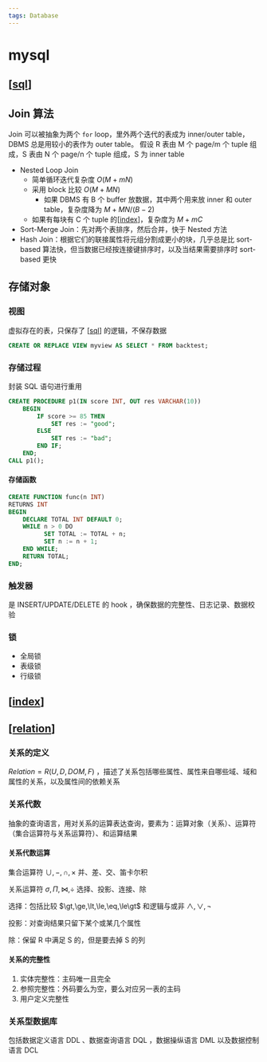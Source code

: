 ```yaml
---
tags: Database
---
```


# mysql

## [[sql]]

## Join 算法

Join 可以被抽象为两个 `for` loop，里外两个迭代的表成为 inner/outer table，DBMS 总是用较小的表作为 outer table。
假设 R 表由 M 个 page/m 个 tuple 组成，S 表由 N 个 page/n 个 tuple 组成，S 为 inner table

- Nested Loop Join
  - 简单循环迭代复杂度 $O(M+mN)$
  - 采用 block 比较 $O(M+MN)$
    - 如果 DBMS 有 B 个 buffer 放数据，其中两个用来放 inner 和 outer table，复杂度降为 $M+MN/(B-2)$
  - 如果有每块有 C 个 tuple 的[[index]]，复杂度为 $M+mC$
- Sort-Merge Join：先对两个表排序，然后合并，快于 Nested 方法
- Hash Join：根据它们的联接属性将元组分割成更小的块，几乎总是比 sort-based 算法快，但当数据已经按连接键排序时，以及当结果需要排序时 sort-based 更快

## 存储对象

### 视图

虚拟存在的表，只保存了 [[sql]] 的逻辑，不保存数据

```sql
CREATE OR REPLACE VIEW myview AS SELECT * FROM backtest;
```

### 存储过程

封装 SQL 语句进行重用

```sql
CREATE PROCEDURE p1(IN score INT, OUT res VARCHAR(10))
    BEGIN
        IF score >= 85 THEN
            SET res := "good";
        ELSE
            SET res := "bad";
        END IF;
    END;
CALL p1();
```

#### 存储函数

```sql
CREATE FUNCTION func(n INT)
RETURNS INT
BEGIN
    DECLARE TOTAL INT DEFAULT 0;
    WHILE n > 0 DO
          SET TOTAL := TOTAL + n;
          SET n := n + 1;
    END WHILE;
    RETURN TOTAL;
END;
```

### 触发器

是 INSERT/UPDATE/DELETE 的 hook ，确保数据的完整性、日志记录、数据校验

### 锁

- 全局锁
- 表级锁
- 行级锁

## [[index]]

## [[relation]]

### 关系的定义

$Relation=R(U,D,DOM,F)$ ，描述了关系包括哪些属性、属性来自哪些域、域和属性的关系，以及属性间的依赖关系

### 关系代数

抽象的查询语言，用对关系的运算表达查询，要素为：运算对象（关系）、运算符（集合运算符与关系运算符）、和运算结果

#### 关系代数运算

集合运算符 $\cup,-,\cap,\times$ 并、差、交、笛卡尔积

关系运算符 $\sigma,\Pi,\Join,\div$ 选择、投影、连接、除

选择：包括比较 $\gt,\ge,\lt,\le,\eq,\le\gt$ 和逻辑与或非 $\land, \lor, \neg$

投影：对查询结果只留下某个或某几个属性

除：保留 R 中满足 S 的，但是要去掉 S 的列

#### 关系的完整性

1. 实体完整性：主码唯一且完全
2. 参照完整性：外码要么为空，要么对应另一表的主码
3. 用户定义完整性

### 关系型数据库

包括数据定义语言 DDL 、数据查询语言 DQL ，数据操纵语言 DML 以及数据控制语言 DCL

[//begin]: # "Autogenerated link references for markdown compatibility"
[sql]: sql.md "mysql"
[index]: <../database systems/index.md> "索引"
[relation]: <../database systems/relation.md> "关系模型"
[//end]: # "Autogenerated link references"

